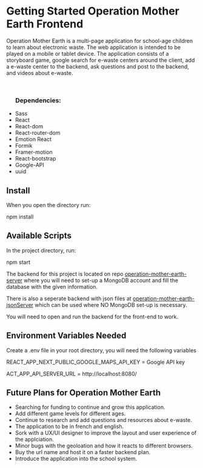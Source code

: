 # Getting Started Operation Mother Earth Frontend
<p>Operation Mother Earth is a multi-page application for school-age children to learn about electronic waste.  The web application is intended to be played on a mobile or tablet device.  The application consists of a storyboard game, google search for e-waste centers around the client, add a e-waste center to the backend, ask questions and post to the backend, and videos about e-waste.</p>
<br/>
<ul>
<h3>Dependencies:</h3>
<li>Sass</li>
<li>React</li>
<li>React-dom</li>
<li>React-router-dom</li>
<li>Emotion React</li>
<li>Formik</li>
<li>Framer-motion</li>
<li>React-bootstrap</li>
<li>Google-API</li>
<li>uuid</li>
</ul>

## Install
When you open the directory run:
<p>npm install</p>

## Available Scripts
In the project directory, run:
<p>npm start</p>
<p>The backend for this project is located on repo <a href="https://github.com/revyrob/operation-mother-earth-server">operation-mother-earth-server</a> where you will need to set-up a MongoDB account and fill the database with the given information.<p>
<p>There is also a seperate backend with json files at <a href="https://github.com/revyrob/operation-mother-earth-jsonServer">operation-mother-earth-jsonServer</a> which can be used where NO MongoDB set-up is necessary.<p>
<p>You will need to open and run the backend for the front-end to work.</p>

## Environment Variables Needed
<p>Create a .env file in your root directory, you will need the following variables</p>
<p>REACT_APP_NEXT_PUBLIC_GOOGLE_MAPS_API_KEY = Google API key</p>
<p>ACT_APP_API_SERVER_URL = http://localhost:8080/</p>

## Future Plans for Operation Mother Earth
<ul>
<li>Searching for funding to continue and grow
this application.</li>
<li>Add different game levels for different ages.
</li>
<li>Continue to research and add questions and resources about e-waste.
</li>
<li>The application to be in french and english.
</li>
<li>Sork with a UX/UI designer
to improve the layout and user experience of the applciation.</li>
<li>Minor bugs with the geoloation and how
it reacts to different browsers.</li>
<li>Buy the url name and host it on a faster backend plan.</li>
<li>Introduce the application into the school system.
</li>
</ul>


